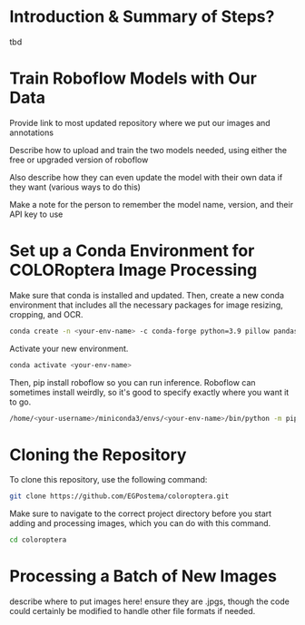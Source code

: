 # Introduction & Summary of Steps?

tbd

# Train Roboflow Models with Our Data

Provide link to most updated repository where we put our images and annotations

Describe how to upload and train the two models needed, using either the free or upgraded version of roboflow

Also describe how they can even update the model with their own data if they want (various ways to do this)

Make a note for the person to remember the model name, version, and their API key to use

# Set up a Conda Environment for COLORoptera Image Processing

Make sure that conda is installed and updated. Then, create a new conda environment that includes all the necessary packages for image resizing, cropping, and OCR.

```sh 
conda create -n <your-env-name> -c conda-forge python=3.9 pillow pandas pytesseract tesseract pip
```

Activate your new environment.

```sh 
conda activate <your-env-name>
```

Then, pip install roboflow so you can run inference. Roboflow can sometimes install weirdly, so it's good to specify exactly where you want it to go.

```sh
/home/<your-username>/miniconda3/envs/<your-env-name>/bin/python -m pip install roboflow
```

# Cloning the Repository

To clone this repository, use the following command:

```sh 
git clone https://github.com/EGPostema/coloroptera.git
```

Make sure to navigate to the correct project directory before you start adding and processing images, which you can do with this command.

```sh 
cd coloroptera
```

# Processing a Batch of New Images

describe where to put images here! ensure they are .jpgs, though the code could certainly be modified to handle other file formats if needed.


